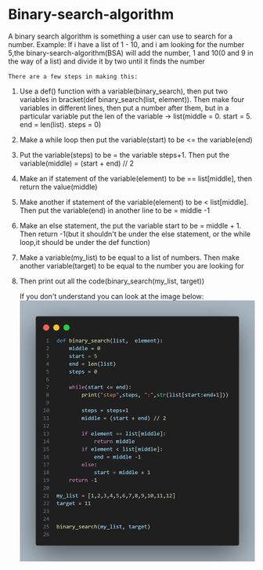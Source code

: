 # Binary-search-algorithm

A binary search algorithm is something a user can use to search for a number. Example: If i have a list of 1 - 10, and i am looking for the number 5,the binary-search-algorithm(BSA) will add the number, 1 and 10(0 and 9 in the way of a list) and divide it by two until it finds the number

    There are a few steps in making this:

1. Use a def() function with a variable(binary_search), then put two variables in bracket(def binary_search(list, element)). Then make four variables in different lines, then put a number after them, but in a particular variable put the len of the variable -> list(middle = 0.  start = 5.  end = len(list). steps = 0)
2. Make a while loop then put the variable(start) to be <= the variable(end)
3. Put the variable(steps) to be = the variable steps+1. Then put the variable(middle) = (start + end) // 2
4. Make an if statement of the variable(element) to be == list[middle], then return the value(middle)
5. Make another if statement of the variable(element) to be < list[middle]. Then put the variable(end) in another line to be = middle -1
6. Make an else statement, the put the variable start to be = middle + 1. Then return -1(but it shouldn't be under the else statement, or the while loop,it should be under the def function)
7. Make a variable(my_list) to be equal to a list of numbers. Then make another variable(target) to be equal to the number you are looking for
8. Then print out all the code(binary_search(my_list, target))

    If you don't understand you can look at the image below:
![alt text](image.png)